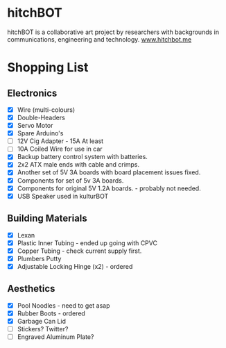 hitchBOT
========

hitchBOT is a collaborative art project by researchers with backgrounds in communications, engineering and technology. www.hitchbot.me 

# Shopping List #

Electronics
---

- [X] Wire (multi-colours)
- [X] Double-Headers
- [X] Servo Motor
- [X] Spare Arduino's
- [ ] 12V Cig Adapter - 15A At least
- [ ] 10A Coiled Wire for use in car
- [X] Backup battery control system with batteries.
- [X] 2x2 ATX male ends with cable and crimps.
- [X] Another set of 5V 3A boards with board placement issues fixed.
- [X] Components for set of 5v 3A boards.
- [X] Components for original 5V 1.2A boards. - probably not needed.
- [X] USB Speaker used in kulturBOT

Building Materials
---

- [X] Lexan
- [X] Plastic Inner Tubing - ended up going with CPVC
- [X] Copper Tubing - check current supply first.
- [X] Plumbers Putty
- [X] Adjustable Locking Hinge (x2) - ordered

Aesthetics
---

- [X] Pool Noodles - need to get asap
- [X] Rubber Boots - ordered
- [X] Garbage Can Lid
- [ ] Stickers? Twitter?
- [ ] Engraved Aluminum Plate?
